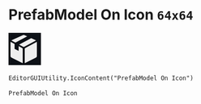 # PrefabModel On Icon `64x64`
<img src="/img/PrefabModel%20On%20Icon.png" width=64 height=64>

``` CSharp
EditorGUIUtility.IconContent("PrefabModel On Icon")
```
```
PrefabModel On Icon
```

